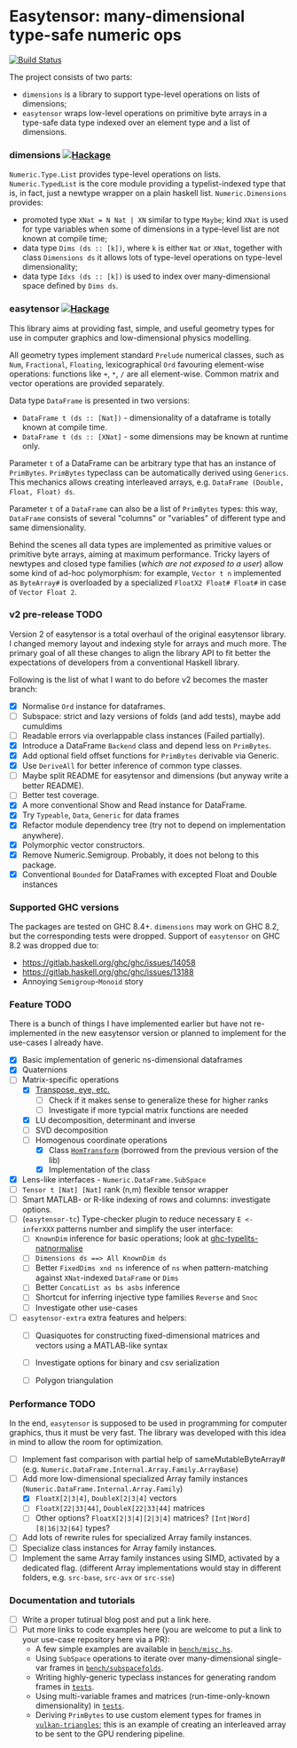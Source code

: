 Easytensor: many-dimensional type-safe numeric ops
==================================
[![Build Status](https://secure.travis-ci.org/achirkin/easytensor.svg)](http://travis-ci.org/achirkin/easytensor)

The project consists of two parts:
 * `dimensions` is a library to support type-level operations on lists of dimensions;
 * `easytensor` wraps low-level operations on primitive byte arrays in a type-safe data type indexed over an element type and a list of dimensions.

### dimensions [![Hackage](https://img.shields.io/hackage/v/dimensions.svg)](https://hackage.haskell.org/package/dimensions)

`Numeric.Type.List` provides type-level operations on lists.
`Numeric.TypedList` is the core module providing a typelist-indexed type that is, in fact, just a newtype wrapper on a plain haskell list.
`Numeric.Dimensions` provides:
  * promoted type `XNat = N Nat | XN` similar to type `Maybe`; kind `XNat` is used for type variables when some of dimensions in a type-level list are not known at compile time;
  * data type `Dims (ds :: [k])`, where `k` is either `Nat` or `XNat`, together with class `Dimensions ds` it allows lots of type-level operations on type-level dimensionality;
  * data type `Idxs (ds :: [k])` is used to index over many-dimensional space defined by `Dims ds`.

### easytensor [![Hackage](https://img.shields.io/hackage/v/easytensor.svg)](https://hackage.haskell.org/package/easytensor)

This library aims at providing fast, simple, and useful geometry types for use in computer graphics and low-dimensional physics modelling.

All geometry types implement standard `Prelude` numerical classes, such as `Num`, `Fractional`, `Floating`, lexicographical `Ord`
favouring element-wise operations:
functions like `+`, `*`, `/` are all element-wise.
Common matrix and vector operations are provided separately.

Data type `DataFrame` is presented in two versions:

 * `DataFrame t (ds :: [Nat])` - dimensionality of a dataframe is totally known at compile time.
 * `DataFrame t (ds :: [XNat]` - some dimensions may be known at runtime only.

Parameter `t` of a DataFrame can be arbitrary type that has an instance of `PrimBytes`.
`PrimBytes` typeclass can be automatically derived using `Generics`.
This mechanics allows creating interleaved arrays, e.g. `DataFrame (Double, Float, Float) ds`.

Parameter `t` of a `DataFrame` can also be a list of `PrimBytes` types:
this way, `DataFrame` consists of several "columns" or "variables" of different type and same dimensionality.

Behind the scenes all data types are implemented as primitive values or primitive byte arrays, aiming at maximum performance.
Tricky layers of newtypes and closed type families (*which are not exposed to a user*) allow some kind of ad-hoc polymorphism:
for example, `Vector t n` implemented as `ByteArray#` is overloaded by a specialized `FloatX2 Float# Float#` in case of `Vector Float 2`.

### v2 pre-release TODO

Version 2 of easytensor is a total overhaul of the original easytensor library.
I changed memory layout and indexing style for arrays and much more.
The primary goal of all these changes to align the library API to fit better
the expectations of developers from a conventional Haskell library.

Following is the list of what I want to do before v2 becomes the master branch:

  - [x] Normalise `Ord` instance for dataframes.
  - [ ] Subspace: strict and lazy versions of folds (and add tests), maybe add cumuldims
  - [ ] Readable errors via overlappable class instances (Failed partially).
  - [x] Introduce a DataFrame `Backend` class and depend less on `PrimBytes`.
  - [x] Add optional field offset functions for `PrimBytes` derivable via Generic.
  - [x] Use `DeriveAll` for better inference of common type classes.
  - [ ] Maybe split README for easytensor and dimensions (but anyway write a better README).
  - [ ] Better test coverage.
  - [x] A more conventional Show and Read instance for DataFrame.
  - [x] Try `Typeable`, `Data`, `Generic` for data frames
  - [x] Refactor module dependency tree (try not to depend on implementation anywhere).
  - [x] Polymorphic vector constructors.
  - [x] Remove Numeric.Semigroup. Probably, it does not belong to this package.
  - [x] Conventional `Bounded` for DataFrames with excepted Float and Double instances

### Supported GHC versions

The packages are tested on GHC 8.4+.
`dimensions` may work on GHC 8.2, but the corresponding tests were dropped.
Support of `easytensor` on GHC 8.2 was dropped due to:

  - https://gitlab.haskell.org/ghc/ghc/issues/14058
  - https://gitlab.haskell.org/ghc/ghc/issues/13188
  - Annoying `Semigroup`-`Monoid` story

### Feature TODO

There is a bunch of things I have implemented earlier but have not re-implemented in the new easytensor version or planned to implement for the use-cases I already have.

  - [x] Basic implementation of generic ns-dimensional dataframes
  - [x] Quaternions
  - [ ] Matrix-specific operations
    - [x] [Transpose, eye, etc.](https://github.com/achirkin/easytensor/blob/master/easytensor/src/Numeric/Matrix/Class.hs)
      - [ ] Check if it makes sense to generalize these for higher ranks
      - [ ] Investigate if more typcial matrix functions are needed
    - [x] LU decomposition, determinant and inverse
    - [ ] SVD decomposition
    - [ ] Homogenous coordinate operations
      - [x] Class [`HomTransform`](https://github.com/achirkin/easytensor/blob/master/easytensor/src/Numeric/Matrix/Class.hs#L80) (borrowed from the previous version of the lib)
      - [x] Implementation of the class
  - [x] Lens-like interfaces - `Numeric.DataFrame.SubSpace`
  - [ ] `Tensor t [Nat] [Nat]` rank (n,m) flexible tensor wrapper
  - [ ] Smart MATLAB- or R-like indexing of rows and columns: investigate options.
  - [ ] (`easytensor-tc`) Type-checker plugin to reduce necessary `E <- inferXXX` patterns number and simplify the user interface:
    - [ ] `KnownDim` inference for basic operations; look at [ghc-typelits-natnormalise](https://github.com/clash-lang/ghc-typelits-natnormalise)
    - [ ] `Dimensions ds ==> All KnownDim ds`
    - [ ] Better `FixedDims xnd ns` inference of `ns` when pattern-matching against `XNat`-indexed `DataFrame` or `Dims`
    - [ ] Better `ConcatList as bs asbs` inference
    - [ ] Shortcut for inferring injective type families `Reverse` and `Snoc`
    - [ ] Investigate other use-cases
  - [ ] `easytensor-extra` extra features and helpers:
    - [ ] Quasiquotes for constructing fixed-dimensional matrices and vectors using a MATLAB-like syntax
    - [ ] Investigate options for binary and csv serialization
    - [ ] Polygon triangulation


### Performance TODO

In the end, `easytensor` is supposed to be used in programming for computer graphics, thus it must be very fast.
The library was developed with this idea in mind to allow the room for optimization.

  - [ ] Implement fast comparison with partial help of sameMutableByteArray#
         (e.g. `Numeric.DataFrame.Internal.Array.Family.ArrayBase`)
  - [ ] Add more low-dimensional specialized Array family instances
         (`Numeric.DataFrame.Internal.Array.Family`)
    - [x] `FloatX[2|3|4]`, `DoubleX[2|3|4]` vectors
    - [ ] `FloatX[22|33|44]`, `DoubleX[22|33|44]` matrices
    - [ ] Other options? `FloatX[2|3|4][2|3|4]` matrices? `[Int|Word][8|16|32|64]` types?
  - [ ] Add lots of rewrite rules for specialized Array family instances.
  - [ ] Specialize class instances for Array family instances.
  - [ ] Implement the same Array family instances using SIMD, activated by a dedicated flag.
        (different Array implementations would stay in different folders, e.g. `src-base`, `src-avx` or `src-sse`)

### Documentation and tutorials

  - [ ] Write a proper tutirual blog post and put a link here.
  - [ ] Put more links to code examples here
        (you are welcome to put a link to your use-case repository here via a PR):
    - A few simple examples are available in [`bench/misc.hs`](https://github.com/achirkin/easytensor/blob/master/easytensor/bench/misc.hs).
    - Using `SubSpace` operations to iterate over many-dimensional single-var frames in [`bench/subspacefolds`](https://github.com/achirkin/easytensor/blob/master/easytensor/bench/subspacefolds.hs).
    - Writing highly-generic typeclass instances for generating random frames in [`tests`](https://github.com/achirkin/easytensor/blob/master/easytensor/test/Numeric/DataFrame/Arbitraries.hs).
    - Using multi-variable frames and matrices (run-time-only-known dimensionality) in [`tests`](https://github.com/achirkin/easytensor/blob/master/easytensor/test/Numeric/MatrixTest.hs).
    - Deriving `PrimBytes` to use custom element types for frames in [`vulkan-triangles`](https://github.com/achirkin/vulkan/blob/master/vulkan-triangles/src/Lib/Vulkan/Vertex.hs);
      this is an example of creating an interleaved array to be sent to the GPU rendering pipeline.
